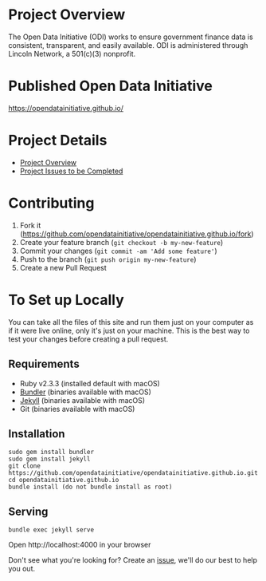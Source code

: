 # Project Overview
The Open Data Initiative (ODI) works to ensure government finance data is consistent, transparent, and easily available. ODI is administered through Lincoln Network, a 501(c)(3) nonprofit.

# Published Open Data Initiative
https://opendatainitiative.github.io/

# Project Details
* [Project Overview](https://opendatainitiative.github.io/about/)
* [Project Issues to be Completed](https://github.com/opendatainitiative/opendatainitiative.github.io/issues)

# Contributing
1. Fork it (https://github.com/opendatainitiative/opendatainitiative.github.io/fork)
2. Create your feature branch (`git checkout -b my-new-feature`)
3. Commit your changes (`git commit -am 'Add some feature'`)
4. Push to the branch (`git push origin my-new-feature`)
5. Create a new Pull Request

# To Set up Locally
You can take all the files of this site and run them just on your computer as if it were live online, only it's just on your machine. This is the best way to test your changes before creating a pull request.

## Requirements
- Ruby v2.3.3 (installed default with macOS)
- [Bundler](http://bundler.io/) (binaries available with macOS)
- [Jekyll](https://jekyllrb.com/docs/installation/) (binaries available with macOS)
- Git (binaries available with macOS)

## Installation
```
sudo gem install bundler
sudo gem install jekyll
git clone https://github.com/opendatainitiative/opendatainitiative.github.io.git
cd opendatainitiative.github.io
bundle install (do not bundle install as root)
```

## Serving
```
bundle exec jekyll serve
``` 
Open http://localhost:4000 in your browser

Don't see what you're looking for? Create an [issue](https://github.com/opendatainitiative/opendatainitiative.github.io/issues/new), we'll do our best to help you out.